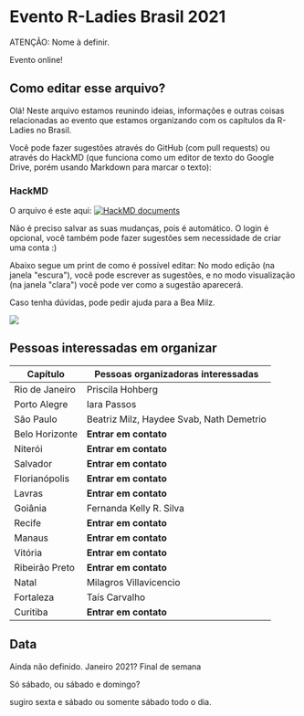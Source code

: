 # Evento R-Ladies Brasil 2021

ATENÇÃO: Nome à definir.

Evento online!

## Como editar esse arquivo?

Olá! Neste arquivo estamos reunindo ideias, informações e outras coisas relacionadas ao evento que estamos organizando com os capítulos da R-Ladies no Brasil.

Você pode fazer sugestões através do GitHub (com pull requests) ou através do HackMD  (que funciona como um editor de texto do Google Drive, porém usando Markdown para marcar o texto):

### HackMD

O arquivo é este aqui: [![HackMD documents](https://hackmd.io/badge.svg)](https://hackmd.io/@X5P3gL5UQoucvVetZdmVyw/rladies-brasil/edit)

Não é preciso salvar as suas mudanças, pois é automático.
O login é opcional, você também pode fazer sugestões sem necessidade de criar uma conta :)

Abaixo segue um print de como é possível editar: No modo edição (na janela "escura"), você pode escrever as sugestões, e no modo visualização (na janela "clara") você pode ver como a sugestão aparecerá.

Caso tenha dúvidas, pode pedir ajuda para a Bea Milz. 


![](https://i.imgur.com/HXzEMAG.png)


## Pessoas interessadas em organizar


| Capítulo | Pessoas organizadoras interessadas |
|----------|------------------------------------|
| Rio de Janeiro |  Priscila Hohberg |
| Porto Alegre | Iara Passos |
| São Paulo | Beatriz Milz, Haydee Svab, Nath Demetrio |
| Belo Horizonte | **Entrar em contato** |
| Niterói | **Entrar em contato** |
| Salvador | **Entrar em contato** |
| Florianópolis | **Entrar em contato** |
| Lavras | **Entrar em contato** |
| Goiânia | Fernanda Kelly R. Silva |
| Recife | **Entrar em contato** |
| Manaus | **Entrar em contato** |
| Vitória | **Entrar em contato** |
| Ribeirão Preto | **Entrar em contato** |
| Natal | Milagros Villavicencio |
| Fortaleza | Taís Carvalho |
| Curitiba | **Entrar em contato** |


## Data 

Ainda não definido. Janeiro 2021?
Final de semana

Só sábado, ou sábado e domingo?

sugiro sexta e sábado ou somente sábado todo o dia.
